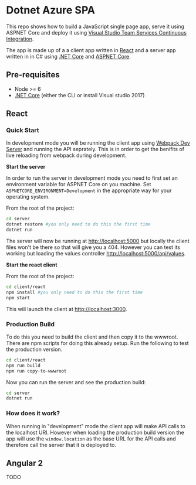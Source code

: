 # Dotnet Azure SPA

This repo shows how to build a JavaScript single page app, serve it using ASPNET Core and deploy it using [Visual Studio Team Services Continuous Integration](https://www.visualstudio.com/team-services/continuous-integration/).

The app is made up of a a client app written in [React](https://facebook.github.io/react/) and a server app written in in C# using [.NET Core]() and [ASPNET Core]().

## Pre-requisites

- Node >= 6
- [.NET Core](https://www.microsoft.com/net/core) (either the CLI or install Visual studio 2017)

## React

### Quick Start

In development mode you will be running the client app using [Webpack Dev Server](https://webpack.github.io/docs/webpack-dev-server.html) and running the API seprately. This is in order to get the benifits of live reloading from webpack during development.

**Start the server**

In order to run the server in development mode you need to first set an environment variable for ASPNET Core on you machine. Set `ASPNETCORE_ENVIRONMENT=Development` in the appropriate way for your operating system.

From the root of the project:

```bash
cd server
dotnet restore #you only need to do this the first time
dotnet run
```

The server will now be running at [http://localhost:5000](http://localhost:5000) but locally the client files won't be there so that will give you a 404. However you can test its working but loading the values controller [http://localhost:5000/api/values](http://localhost:5000/api/values).

**Start the react client**

From the root of the project:

```bash
cd client/react
npm install #you only need to do this the first time
npm start
```

This will launch the client at [http://localhost:3000](http://localhost:3000).

### Production Build

To do this you need to build the client and then copy it to the wwwroot. There are npm scripts for doing this already setup. Run the following to test the production version.

```bash
cd client/react
npm run build
npm run copy-to-wwwroot
```

Now you can run the server and see the production build:

```bash
cd server
dotnet run
```

### How does it work?

When running in "development" mode the client app will make API calls to the localhost URI. However when loading the production build version the app will use the `window.location` as the base URL for the API calls and therefore call the server that it is deployed to.

## Angular 2

TODO